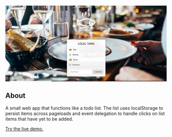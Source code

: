![localStorage and Event Delegation screenshot](screenshot.jpg)
## About
A small web app that functions like a todo list. The list uses localStorage to persist items across pageloads and event delegation to handle clicks on list items that have yet to be added.

[Try the live demo.](https://rawgit.com/StephanieCunnane/javascript30/master/15%20-%20localStorage%20and%20Event%20Delegation/index.html)
